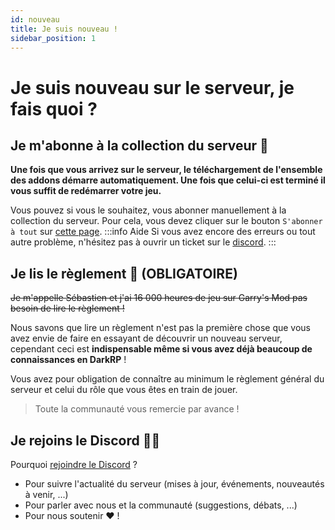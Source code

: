 ```yaml
---
id: nouveau
title: Je suis nouveau !
sidebar_position: 1
---
```

# Je suis nouveau sur le serveur, je fais quoi ?
## Je m'abonne à la collection du serveur 🤖
**Une fois que vous arrivez sur le serveur, le téléchargement de l'ensemble des addons démarre automatiquement. Une fois que celui-ci est terminé il vous suffit de redémarrer votre jeu.**

Vous pouvez si vous le souhaitez, vous abonner manuellement à la collection du serveur. Pour cela, vous devez cliquer sur le bouton `S'abonner à tout` sur [cette page](https://steamcommunity.com/sharedfiles/filedetails/?id=2958976230).
:::info Aide
Si vous avez encore des erreurs ou tout autre problème, n'hésitez pas à ouvrir un ticket sur le [discord](https://discord.gg/xkf4BAApP9).
:::
## Je lis le règlement 🥱 (OBLIGATOIRE)
~~Je m'appelle Sébastien et j'ai 16 000 heures de jeu sur Garry's Mod pas besoin de lire le règlement !~~

Nous savons que lire un règlement n'est pas la première chose que vous avez envie de faire en essayant de découvrir un nouveau serveur, cependant ceci est **indispensable même si vous avez déjà beaucoup de connaissances en DarkRP** !

Vous avez pour obligation de connaître au minimum le règlement général du serveur et celui du rôle que vous êtes en train de jouer.

>Toute la communauté vous remercie par avance !


## Je rejoins le Discord 🐱‍👤
Pourquoi [rejoindre le Discord](https://discord.gg/xkf4BAApP9) ?
- Pour suivre l'actualité du serveur (mises à jour, événements, nouveautés à venir, ...)
- Pour parler avec nous et la communauté (suggestions, débats, ...)
- Pour nous soutenir ♥ !